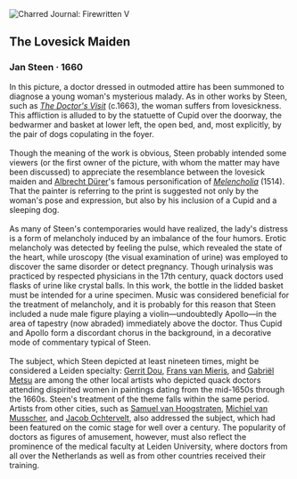 <div class="artwork-of-the-day">
  <div class="container">
    <div class="img-wrapper">
      <img
        src="https://uploads8.wikiart.org/00187/images/jan-steen/the-lovesick-maiden-met-dp147594.jpg!Large.jpg"
        alt="Charred Journal: Firewritten V" />
    </div>
    <div class="artwork-detail">
      <div class="artwork-origin"> 
        <h2 class="artwork-name">The Lovesick Maiden</h2>
        <h3 class="artist">
          Jan Steen
                    ·  1660
        </h3>
      </div>
      <p class="description">
        <span class="artwork-description-text ng-binding" ng-bind-html="viewModel.ArtworkOfTheDay.Description | unsafe">In this picture, a doctor dressed in outmoded attire has been summoned to diagnose a young woman's mysterious malady. As in other works by Steen, such as <a target="_blank" href="https://www.wikiart.org/en/jan-steen/the-doctor-s-visit-1663"><i>The Doctor's Visit</i></a> (c.1663), the woman suffers from lovesickness. This affliction is alluded to by the statuette of Cupid over the doorway, the bedwarmer and basket at lower left, the open bed, and, most explicitly, by the pair of dogs copulating in the foyer. <br><br>Though the meaning of the work is obvious, Steen probably intended some viewers (or the first owner of the picture, with whom the matter may have been discussed) to appreciate the resemblance between the lovesick maiden and <a target="_blank" href="https://www.wikiart.org/en/albrecht-durer">Albrecht Dürer</a>'s famous personification of <a target="_blank" href="https://www.wikiart.org/en/albrecht-durer/melancholia-1514"><i>Melencholia</i></a> (1514). That the painter is referring to the print is suggested not only by the woman's pose and expression, but also by his inclusion of a Cupid and a sleeping dog.<br><br>As many of Steen's contemporaries would have realized, the lady's distress is a form of melancholy induced by an imbalance of the four humors. Erotic melancholy was detected by feeling the pulse, which revealed the state of the heart, while uroscopy (the visual examination of urine) was employed to discover the same disorder or detect pregnancy. Though urinalysis was practiced by respected physicians in the 17th century, quack doctors used flasks of urine like crystal balls. In this work, the bottle in the lidded basket must be intended for a urine specimen. Music was considered beneficial for the treatment of melancholy, and it is probably for this reason that Steen included a nude male figure playing a violin—undoubtedly Apollo—in the area of tapestry (now abraded) immediately above the doctor. Thus Cupid and Apollo form a discordant chorus in the background, in a decorative mode of commentary typical of Steen.<br><br>The subject, which Steen depicted at least nineteen times, might be considered a Leiden specialty: <a target="_blank" href="https://www.wikiart.org/en/gerrit-dou">Gerrit Dou</a>, <a target="_blank" href="https://www.wikiart.org/en/frans-van-mieris-the-elder">Frans van Mieris</a>, and <a target="_blank" href="https://www.wikiart.org/en/gabriel-metsu">Gabriël Metsu</a> are among the other local artists who depicted quack doctors attending dispirited women in paintings dating from the mid-1650s through the 1660s. Steen's treatment of the theme falls within the same period. Artists from other cities, such as <a target="_blank" href="https://www.wikiart.org/en/samuel-dirksz-van-hoogstraten">Samuel van Hoogstraten</a>, <a target="_blank" href="https://www.wikiart.org/en/michiel-van-musscher">Michiel van Musscher</a>, and <a target="_blank" href="https://www.wikiart.org/en/jacob-ochtervelt">Jacob Ochtervelt</a>, also addressed the subject, which had been featured on the comic stage for well over a century. The popularity of doctors as figures of amusement, however, must also reflect the prominence of the medical faculty at Leiden University, where doctors from all over the Netherlands as well as from other countries received their training.</span>
                        <div class="text-shadow-container" ng-show="showShadow" style=""></div>
      </p>
    </div>
  </div>

</div>
